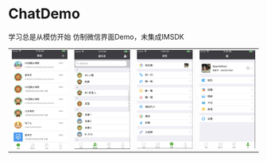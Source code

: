 # ChatDemo
学习总是从模仿开始
仿制微信界面Demo，未集成IMSDK
<table>
  <tr>
    <td><img src="https://github.com/zcx4u/ChatDemo/blob/master/pics/chat.png" alt="首页"  width = "200" heigth = "250"/></td>
     <td><img src="https://github.com/zcx4u/ChatDemo/blob/master/pics/contact.png" alt="通讯录"  width = "200" heigth = "250"/></td>
     <td><img src="https://github.com/zcx4u/ChatDemo/blob/master/pics/find.png" alt="发现"  width = "200" heigth = "250"/></td>
     <td><img src="https://github.com/zcx4u/ChatDemo/blob/master/pics/me.png" alt="我"  width = "200" heigth = "250"/></td>   
  </tr>
  </table>

